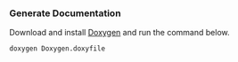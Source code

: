 ### Generate Documentation

Download and install [Doxygen](https://www.doxygen.nl/download.html) and run the command below.

```
doxygen Doxygen.doxyfile
```